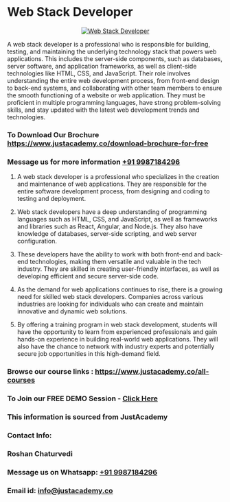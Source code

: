 # Web Stack Developer

<p align="center">
  <a href="https://justacademy.co/program-detail/full-stack-web-development">
    <img src="https://justacademy.co/storage2/program_images/1704700371.webp" alt="Web Stack Developer">
  </a>
</p>


A web stack developer is a professional who is responsible for building, testing, and maintaining the underlying technology stack that powers web applications. This includes the server-side components, such as databases, server software, and application frameworks, as well as client-side technologies like HTML, CSS, and JavaScript. Their role involves understanding the entire web development process, from front-end design to back-end systems, and collaborating with other team members to ensure the smooth functioning of a website or web application. They must be proficient in multiple programming languages, have strong problem-solving skills, and stay updated with the latest web development trends and technologies. 
### To Download Our Brochure https://www.justacademy.co/download-brochure-for-free
### Message us for more information [+91 9987184296](https://api.whatsapp.com/send?phone=919987184296)
1) A web stack developer is a professional who specializes in the creation and maintenance of web applications. They are responsible for the entire software development process, from designing and coding to testing and deployment.

2) Web stack developers have a deep understanding of programming languages such as HTML, CSS, and JavaScript, as well as frameworks and libraries such as React, Angular, and Node.js. They also have knowledge of databases, server-side scripting, and web server configuration.

3) These developers have the ability to work with both front-end and back-end technologies, making them versatile and valuable in the tech industry. They are skilled in creating user-friendly interfaces, as well as developing efficient and secure server-side code.

4) As the demand for web applications continues to rise, there is a growing need for skilled web stack developers. Companies across various industries are looking for individuals who can create and maintain innovative and dynamic web solutions.

5) By offering a training program in web stack development, students will have the opportunity to learn from experienced professionals and gain hands-on experience in building real-world web applications. They will also have the chance to network with industry experts and potentially secure job opportunities in this high-demand field.

### Browse our course links : https://www.justacademy.co/all-courses 
### To Join our FREE DEMO Session - [Click Here](https://www.justacademy.co/register-for-course-demo)


### This information is sourced from JustAcademy
### Contact Info:
### Roshan Chaturvedi
### Message us on Whatsapp: [+91 9987184296](https://api.whatsapp.com/send?phone=919987184296)
### Email id: [info@justacademy.co](mailto:info@justacademy.co)
                    